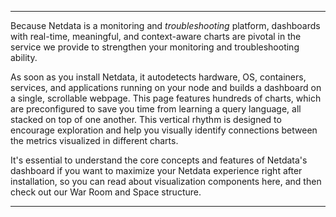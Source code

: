 <!--
title: "Overview"
sidebar_label: "Overview"
custom_edit_url: "https://github.com/netdata/netdata/blob/master/docs/concepts/visualizations/overview.md"
sidebar_position: "1"
learn_status: "Unpublished"
learn_topic_type: "Concepts"
learn_rel_path: "Concepts/Visualizations"
learn_docs_purpose: "Introductions to visualizations and what we will cover to this sections"
-->


**********************************************************************


Because Netdata is a monitoring and _troubleshooting_ platform, dashboards with real-time, meaningful, and context-aware
charts are pivotal in the service we provide to strengthen your monitoring and troubleshooting ability.

As soon as you install Netdata\, it autodetects hardware, OS, containers, services, and
applications running on your node and builds a dashboard on a single, scrollable webpage. This page features hundreds of
charts, which are preconfigured to save you time from learning a query language, all stacked on top of one another. This
vertical rhythm is designed to encourage exploration and help you visually identify connections between the metrics
visualized in different charts.

It's essential to understand the core concepts and features of Netdata's dashboard if you want to maximize your Netdata
experience right after installation, so you can read about visualization components here, and then check out our War
Room and Space structure.


*******************************************************************************
